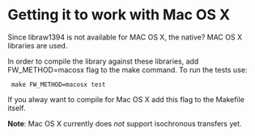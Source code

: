 # Getting it to work with Mac OS X #

Since libraw1394 is not available for MAC OS X, the native? MAC OS X libraries are used.

In order to compile the library against these libraries, add FW\_METHOD=macosx flag to the make command. To run the tests use:
```
 make FW_METHOD=macosx test
```

If you alway want to compile for Mac OS X add this flag to the Makefile itself.

**Note**: Mac OS X currently does _not_ support isochronous transfers yet.